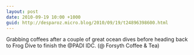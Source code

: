 ```yaml
---
layout: post
date: 2010-09-19 10:00 +1000
guid: http://desparoz.micro.blog/2010/09/19/t24896398600.html
---
```

Grabbing coffees after a couple of great ocean dives before heading back to Frog Dive to finish the @PADI IDC. (@ Forsyth Coffee &amp; Tea)
